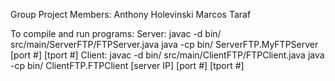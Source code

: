 Group Project Members:
Anthony Holevinski
Marcos Taraf

To compile and run programs:
Server:
javac -d bin/ src/main/ServerFTP/FTPServer.java
java -cp bin/ ServerFTP.MyFTPServer [port #] [tport #]
Client:
javac -d bin/ src/main/ClientFTP/FTPClient.java
java -cp bin/ ClientFTP.FTPClient [server IP] [port #] [tport #]
